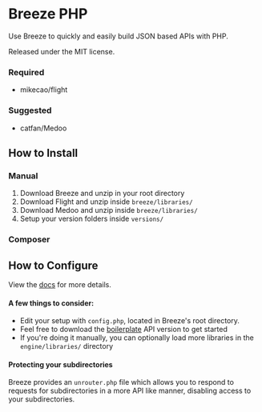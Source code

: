 # Breeze PHP

Use Breeze to quickly and easily build JSON based APIs with PHP.

Released under the MIT license.

### Required

- mikecao/flight

### Suggested

- catfan/Medoo

## How to Install

### Manual

1. Download Breeze and unzip in your root directory
2. Download Flight and unzip inside `breeze/libraries/`
3. Download Medoo and unzip inside `breeze/libraries/`
4. Setup your version folders inside `versions/`

### Composer

## How to Configure

View the [docs](https://breezephp.com/docs) for more details.

#### A few things to consider:

- Edit your setup with `config.php`, located in Breeze's root directory.
- Feel free to download the [boilerplate](https://github.com/geogkary/breeze/archive/boilerplate.zip) API version to get started
- If you're doing it manually, you can optionally load more libraries in the `engine/libraries/` directory

#### Protecting your subdirectories

Breeze provides an `unrouter.php` file which allows you to respond to requests for subdirectories in a more API like manner, disabling access to your subdirectories.
